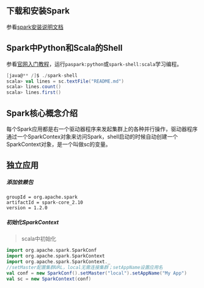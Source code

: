 ## 下载和安装Spark

参看[spark安装说明文档](https://github.com/xuxh0622/learn-linuxsoftware/blob/master/d-spark.md)

## Spark中Python和Scala的Shell

参看[官网入门教程](http://spark.apache.org/docs/latest/quick-start.html)，运行`paspark:python`或`spark-shell:scala`学习编程。

```scala
[java@** /]$ ./spark-shell
scala> val lines = sc.textFile("README.md")
scala> lines.count()
scala> lines.first()
```

## Spark核心概念介绍

每个Spark应用都是右一个驱动器程序来发起集群上的各种并行操作，驱动器程序通过一个SparkContex对象来访问Spark，shell启动的时候自动创建一个SparkContext对象，是一个叫做sc的变量。

## 独立应用

##### 添加依赖包

```maven
groupId = org.apache.spark
artifactId = spark-core_2.10
version = 1.2.0
```

##### 初始化SparkContext

> scala中初始化

```scala
import org.apache.spark.SparkConf
import org.apache.spark.SparkContext
import org.apache.spark.SparkContext._
//setMaster配置集群URL，local无需连接集群；setAppName设置应用名
val conf = new SparkConf().setMaster("local").setAppName("My App")
val sc = new SparkContext(conf)
```
